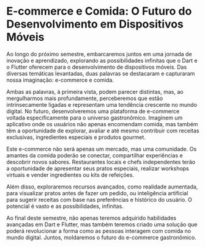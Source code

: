 # E-commerce e Comida: O Futuro do Desenvolvimento em Dispositivos Móveis
Ao longo do próximo semestre, embarcaremos juntos em uma jornada de inovação e aprendizado, explorando as possibilidades infinitas que o Dart e o Flutter oferecem para o desenvolvimento de dispositivos móveis. Das diversas temáticas levantadas, duas palavras se destacaram e capturaram nossa imaginação: e-commerce e comida.

Ambas as palavras, à primeira vista, podem parecer distintas, mas, ao mergulharmos mais profundamente, perceberemos que estão intrinsecamente ligadas e representam uma tendência crescente no mundo digital. No futuro, desenvolveremos uma plataforma de e-commerce voltada especificamente para o universo gastronômico. Imaginem um aplicativo onde os usuários não apenas encomendam comida, mas também têm a oportunidade de explorar, avaliar e até mesmo contribuir com receitas exclusivas, ingredientes especiais e produtos gourmet.

Este e-commerce não será apenas um mercado, mas uma comunidade. Os amantes da comida poderão se conectar, compartilhar experiências e descobrir novos sabores. Restaurantes locais e chefs independentes terão a oportunidade de apresentar seus pratos especiais, realizar workshops virtuais e vender ingredientes ou kits de refeições.

Além disso, exploraremos recursos avançados, como realidade aumentada, para visualizar pratos antes de fazer um pedido, ou inteligência artificial para sugerir receitas com base nas preferências e histórico do usuário. O potencial é vasto e as possibilidades, infinitas.

Ao final deste semestre, não apenas teremos adquirido habilidades avançadas em Dart e Flutter, mas também teremos criado uma solução que poderá revolucionar a forma como as pessoas interagem com comida no mundo digital. Juntos, moldaremos o futuro do e-commerce gastronômico.
